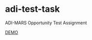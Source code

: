 # adi-test-task

ADI-MARS Opportunity Test Assignment

[DEMO](https://yrakova-adi-test.netlify.app/)

